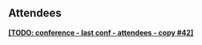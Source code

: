 ## Attendees

[**[TODO: conference - last conf - attendees - copy #42]**](https://github.com/hbshci/fhi/issues/42)